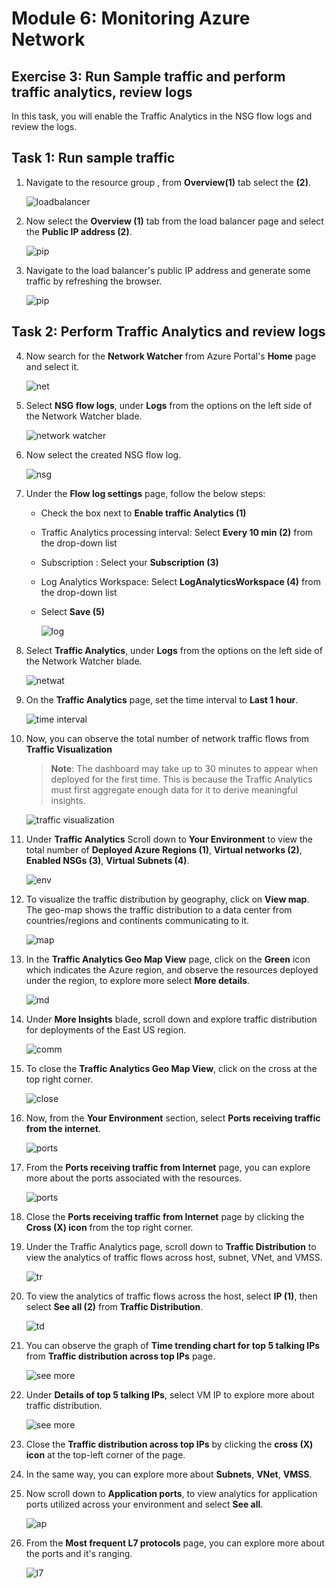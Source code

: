 # Module 6: Monitoring Azure Network

## Exercise 3: Run Sample traffic and perform traffic analytics, review logs

In this task, you will enable the Traffic Analytics in the NSG flow logs and review the logs.
 
## Task 1: Run sample traffic

1. Navigate to the resource group **<inject key="Resource Group" enableCopy="false"/>**, from **Overview(1)** tab select the **<inject key="Loadbalancer" enableCopy="false"/>(2)**.

   ![loadbalancer](https://github.com/Divyasri199/AIW-Azure-Network-Solutions/blob/prod/media/lb1.png?raw=true)
     
2. Now select the **Overview (1)** tab from the load balancer page and select the **Public IP address (2)**.

   ![pip](https://github.com/Divyasri199/AIW-Azure-Network-Solutions/blob/prod/media/lbpip.png?raw=true)
      
3. Navigate to the load balancer's public IP address and generate some traffic by refreshing the browser.

   ![pip](https://github.com/CloudLabsAI-Azure/AIW-Azure-Network-Solutions/blob/main/media/contosovm2.png?raw=true)

## Task 2: Perform Traffic Analytics and review logs

4. Now search for the **Network Watcher** from Azure Portal's **Home** page and select it.

   ![net](https://github.com/Divyasri199/AIW-Azure-Network-Solutions/blob/prod/media/network%20watcher.png?raw=true)
      
5. Select **NSG flow logs**, under **Logs** from the options on the left side of the Network Watcher blade.

   ![network watcher](https://github.com/Divyasri199/AIW-Azure-Network-Solutions/blob/prod/media/logs.png?raw=true)
     
6. Now select the created NSG flow log.

   ![nsg](https://github.com/Divyasri199/AIW-Azure-Network-Solutions/blob/prod/media/nsflowlog.png?raw=true)
       
7. Under the **Flow log settings** page, follow the below steps:

     - Check the box next to **Enable traffic Analytics (1)**

     - Traffic Analytics processing interval: Select **Every 10 min (2)** from the drop-down list

     - Subscription : Select your **Subscription (3)**

     - Log Analytics Workspace: Select **LogAnalyticsWorkspace (4)** from the drop-down list

     - Select **Save (5)**

       ![log](https://github.com/Divyasri199/AIW-Azure-Network-Solutions/blob/prod/media/flowlogset.png?raw=true)

8. Select **Traffic Analytics**, under **Logs** from the options on the left side of the Network Watcher blade.

   ![netwat](https://github.com/Divyasri199/AIW-Azure-Network-Solutions/blob/prod/media/traffic.png?raw=true)
      
9. On the **Traffic Analytics** page, set the time interval to **Last 1 hour**.

   ![time interval](https://github.com/Divyasri199/AIW-Azure-Network-Solutions/blob/prod/media/timeinterval.png?raw=true)
      
10. Now, you can observe the total number of network traffic flows from **Traffic Visualization**

    > **Note**: The dashboard may take up to 30 minutes to appear when deployed for the first time. This is because the Traffic Analytics must first aggregate enough data for it to derive meaningful insights.
      
      ![traffic visualization](https://github.com/Divyasri199/AIW-Azure-Network-Solutions/blob/prod/media/total.png?raw=true)
     
11. Under **Traffic Analytics** Scroll down to **Your Environment** to view the total number of **Deployed Azure Regions (1)**, **Virtual networks (2)**, **Enabled NSGs (3)**, **Virtual Subnets (4)**.

    ![env](https://github.com/Divyasri199/AIW-Azure-Network-Solutions/blob/prod/media/env.png?raw=true)
      
12. To visualize the traffic distribution by geography, click on **View map**. The geo-map shows the traffic distribution to a data center from countries/regions and continents communicating to it.

    ![map](https://github.com/Divyasri199/AIW-Azure-Network-Solutions/blob/prod/media/map.png?raw=true)
     
13. In the **Traffic Analytics Geo Map View** page, click on the **Green** icon which indicates the Azure region, and observe the resources deployed under the region, to explore more select **More details**.

    ![md](https://github.com/Divyasri199/AIW-Azure-Network-Solutions/blob/prod/media/md.png?raw=true)
      
14. Under **More Insights** blade, scroll down and explore traffic distribution for deployments of the East US region.

    ![comm](https://github.com/Divyasri199/AIW-Azure-Network-Solutions/blob/prod/media/comm.png?raw=true)
     
15. To close the **Traffic Analytics Geo Map View**, click on the cross at the top right corner.

     ![close](https://github.com/Divyasri199/AIW-Azure-Network-Solutions/blob/prod/media/close.png?raw=true)
      
16. Now, from the **Your Environment** section, select **Ports receiving traffic from the internet**.

    ![ports](https://github.com/Divyasri199/AIW-Azure-Network-Solutions/blob/prod/media/TTI.png?raw=true)
      
17. From the **Ports receiving traffic from Internet** page, you can explore more about the ports associated with the resources.

    ![ports](https://github.com/Divyasri199/AIW-Azure-Network-Solutions/blob/prod/media/prt.png?raw=true)
      
18. Close the **Ports receiving traffic from Internet** page by clicking the **Cross (X) icon** from the top right corner.
      
18. Under the Traffic Analytics page, scroll down to **Traffic Distribution** to view the analytics of traffic flows across host, subnet, VNet, and VMSS.

    ![tr](https://github.com/Divyasri199/AIW-Azure-Network-Solutions/blob/prod/media/trdi.png?raw=true)
     
19. To view the analytics of traffic flows across the host, select **IP (1)**, then select **See all (2)** from **Traffic Distribution**.

    ![td](https://github.com/Divyasri199/AIW-Azure-Network-Solutions/blob/prod/media/td.png?raw=true)
    
20. You can observe the graph of **Time trending chart for top 5 talking IPs** from **Traffic distribution across top IPs** page.

    ![see more](https://github.com/Divyasri199/AIW-Azure-Network-Solutions/blob/prod/media/time.png?raw=true)
    
21. Under **Details of top 5 talking IPs**, select VM IP to explore more about traffic distribution.

     ![see more](https://github.com/Divyasri199/AIW-Azure-Network-Solutions/blob/prod/media/ip.png?raw=true)
     
22. Close the **Traffic distribution across top IPs** by clicking the **cross (X) icon** at the top-left corner of the page.
    
23. In the same way, you can explore more about **Subnets**, **VNet**, **VMSS**.

24. Now scroll down to **Application ports**, to view analytics for application ports utilized across your environment and select **See all**.

    ![ap](https://github.com/Divyasri199/AIW-Azure-Network-Solutions/blob/prod/media/ap1.png?raw=true)
     
25. From the **Most frequent L7 protocols** page, you can explore more about the ports and it's ranging.

    ![l7](https://github.com/Divyasri199/AIW-Azure-Network-Solutions/blob/prod/media/l7.png?raw=true)

